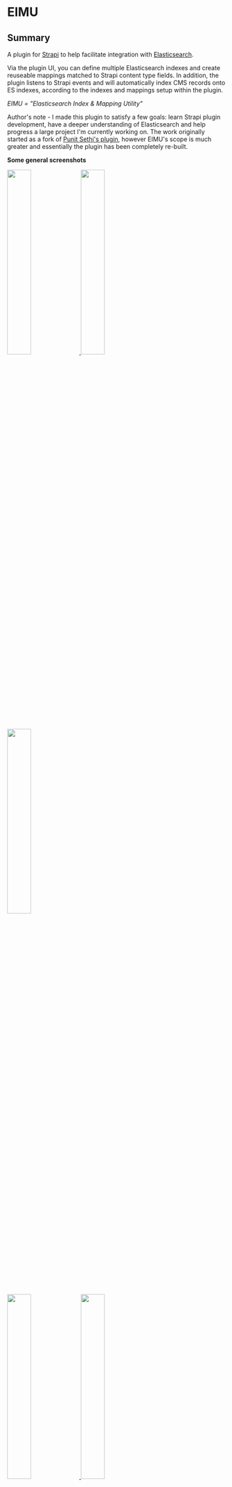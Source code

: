 # EIMU

## Summary

A plugin for [Strapi](https://strapi.io) to help facilitate integration with [Elasticsearch](https://www.elastic.co).

Via the plugin UI, you can define multiple Elasticsearch indexes and create reuseable mappings matched to Strapi content type fields. In addition, the plugin listens to Strapi events and will automatically index CMS records onto ES indexes, according to the indexes and mappings setup within the plugin.

*EIMU = "Elasticsearch Index & Mapping Utility"*

Author's note - I made this plugin to satisfy a few goals: learn Strapi plugin development, have a deeper understanding of Elasticsearch and help progress a large project I'm currently working on. The work originally started as a fork of [Punit Sethi's plugin](https://github.com/geeky-biz/strapi-plugin-elasticsearch), however EIMU's scope is much greater and essentially the plugin has been completely re-built.

**Some general screenshots**

<p>
	<a href="https://kreation.imgix.net/projects/eimu/may-19-2025/EIMU%207.png" target="_blank">
		<img src="https://kreation.imgix.net/projects/eimu/may-19-2025/EIMU%207.png" width="33%" height="auto">
	</a>
	<a href="https://kreation.imgix.net/projects/eimu/may-19-2025/EIMU%209.png" target="_blank">
		<img src="https://kreation.imgix.net/projects/eimu/may-19-2025/EIMU%208.png" width="33%" height="auto">
	</a>
	<a href="https://kreation.imgix.net/projects/eimu/may-19-2025/EIMU%2012.png" target="_blank">
		<img src="https://kreation.imgix.net/projects/eimu/may-19-2025/EIMU%2011.png" width="33%" height="auto">
	</a>
</p>

<p>
	<a href="https://kreation.imgix.net/projects/eimu/may-19-2025/EIMU%204.png" target="_blank">
		<img src="https://kreation.imgix.net/projects/eimu/may-19-2025/EIMU%204.png" width="33%" height="auto">
	</a>
	<a href="https://kreation.imgix.net/projects/eimu/may-19-2025/EIMU%205.png" target="_blank">
		<img src="https://kreation.imgix.net/projects/eimu/may-19-2025/EIMU%205.png" width="33%" height="auto">
	</a>
	<a href="https://kreation.imgix.net/projects/eimu/may-19-2025/EIMU%206.png" target="_blank">
		<img src="https://kreation.imgix.net/projects/eimu/may-19-2025/EIMU%206.png" width="33%" height="auto">
	</a>
</p>

## Features

**Still evolving and currently supports...**

 - Multiple ES indexes
 - Re-useable mappings (presets) shared between indexes
 - Relational fields i.e. if a record has relations, the plugin will index those records too
 - Instant-indexing and scheduled-indexing (cron cycle)
 - ES dynamic mapping
 - Advanced ES mappings (e.g. geopoint)
 - Batch Strapi lifecycle events
 - Orphan scan and removal
 - Export/import

## Installation

Note: An official npm release is coming soon.

For now, anyone wishing to experiment with the plugin in the current state, follow these steps:

### Pre-requisites

- Working Strapi 4 instance
- Working Elasticsearch 8 instance

### Steps

1. Clone this repo into your Strapi plugins folder; the folder structure would be: `src/plugins/eimu/`
2. Within the plugin folder, install packages via `npm install`
3. Define env variables (see below)
4. In your Strapi plugins config, add an entry for this plugin (see below)
5. Build Strapi, via `strapi build` in Strapi root
6. Run Strapi, via `strapi develop` in Strapi root
7. Alternatively: For hot-reload, run Strapi with `strapi develop --watch-admin` and also run `tsc -p tsconfig.server.json -w` in the plugin folder
8. Open Strapi and observe the plugin; you should see "EIMU" in the plugins section of the Strapi dashboard navigation

**.env variables**

URL example: `https://localhost:9200`
```
ELASTIC_HOST="YOUR_ES_URL"
ELASTIC_USERNAME="YOUR_ES_USERNAME"
ELASTIC_PASSWORD="YOUR_ES_PASSWORD"
```

**config/plugins.ts**
```
export default () => ({

    'eimu': {
    
        enabled: true,
        resolve: "./src/plugins/eimu",        
        config: {
            connection: {
                host: process.env.ELASTIC_HOST,
                username: process.env.ELASTIC_USERNAME,
                password: process.env.ELASTIC_PASSWORD,
            }

            // OPTIONAL
            // For not-instant indexing...
            // Define cron schedule for processing of indexing tasks

            cronSchedule: "* * * * *"

            // Examples:
            // cronSchedule: "0 1 * * *" // run daily at 1:00 AM
            // cronSchedule: "* * * * *" // run every minute

        }
    }

})
```

## Usage

General operation:

(in the plugin UI)

 1. Register some indexes
 2. Make some mappings within that index

(now use Strapi like normal)

 4. Go ahead and modify some Strapi records (in whatever way you do that) of a type that you've defined mappings for
 5. Observe your ES index (in whatever way you do that) and confirm the newly indexed records

Essentially, when active, the plugin listens to [Strapi lifecycle events](https://docs-v4.strapi.io/dev-docs/backend-customization/models#lifecycle-hooks) and will automatically index affected records, according to the indexes and mappings you've defined in the plugin.

## Technical stuff

 - This is a React app (Strapi plugin)
 - Typescript
 - ES6
 - Elasticsearch 8 API

## Soon

 - Strapi v5 support
 - npm release
 - [Strapi Marketplace](https://market.strapi.io) entry
 - Better logging features (perhaps Logstash support)

## Future

 - Support for multiple ES API versions (e.g. ES 9) - Makes sense
 - Support for OpenSearch - In theory this could be supported if patterns are similar
 - Support for Algolia - A wild thought; possible?
 - Support for agnostic vanilla indexes (JSON) - Instead of ES, a registered index is simply rendered as static JSON, accessible via an API route. EXAMPLE USE CASE: A Strapi content type is used as taxonomy entries, that needs to be fed to a website (moreover perhaps only at build-time) and is updated bi-monthly. It doesn't need searchability, and will have a maximum of say 50 objects each with 3 string fields. Elasticsearch is completely overkill for this context, however, it's *still* an index-with-mappings and still needs to be dynamically updated (without involving a developer doing a code update).
